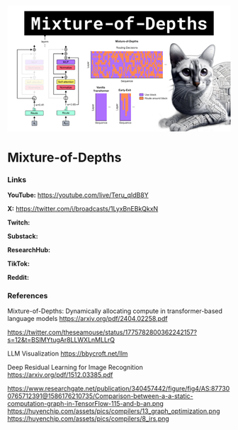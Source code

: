 ![thumbnail](thumbnail.png)

# Mixture-of-Depths

### Links

**YouTube:** https://youtube.com/live/Teru_qIdB8Y

**X:** https://twitter.com/i/broadcasts/1LyxBnEBkQkxN

**Twitch:**

**Substack:**

**ResearchHub:**

**TikTok:**

**Reddit:**

### References

Mixture-of-Depths: Dynamically allocating compute in transformer-based language models
https://arxiv.org/pdf/2404.02258.pdf

https://twitter.com/theseamouse/status/1775782800362242157?s=12&t=BSlMYtugAr8LLWXLnMLLrQ

LLM Visualization
https://bbycroft.net/llm

Deep Residual Learning for Image Recognition
https://arxiv.org/pdf/1512.03385.pdf


https://www.researchgate.net/publication/340457442/figure/fig4/AS:877300765712391@1586176210735/Comparison-between-a-a-static-computation-graph-in-TensorFlow-115-and-b-an.png
https://huyenchip.com/assets/pics/compilers/13_graph_optimization.png
https://huyenchip.com/assets/pics/compilers/8_irs.png
